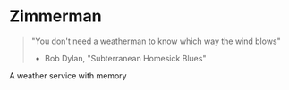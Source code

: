 
# Zimmerman

>  "You don't need a weatherman to know which way the wind blows"
>   - Bob Dylan, "Subterranean Homesick Blues"

A weather service with memory
